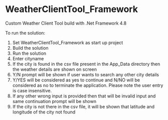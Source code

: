 # WeatherClientTool_Framework
Custom Weather Client Tool build with .Net Framework 4.8


To run the solution:
1. Set WeatherClientTool_Framework as start up project
2. Build the solution
3. Run the solution
4. Enter cityname
5. If the city is found in the csv file present in the App_Data directory then the weather details are shown on screen
6. Y/N prompt will be shown if user wants to search any other city details 
7. Y/YES will be considered as yes to continue and N/NO will be considered as no to terminate the application. Please note the user entry is case insensitive.
8. If any other wrong input is provided then that will be invalid input and same continuation prompt will be shown
9. If the city is not there in the csv file, it will be shown that latitude and longitude of the city not found

